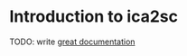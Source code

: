 # Introduction to ica2sc

TODO: write [great documentation](http://jacobian.org/writing/what-to-write/)
